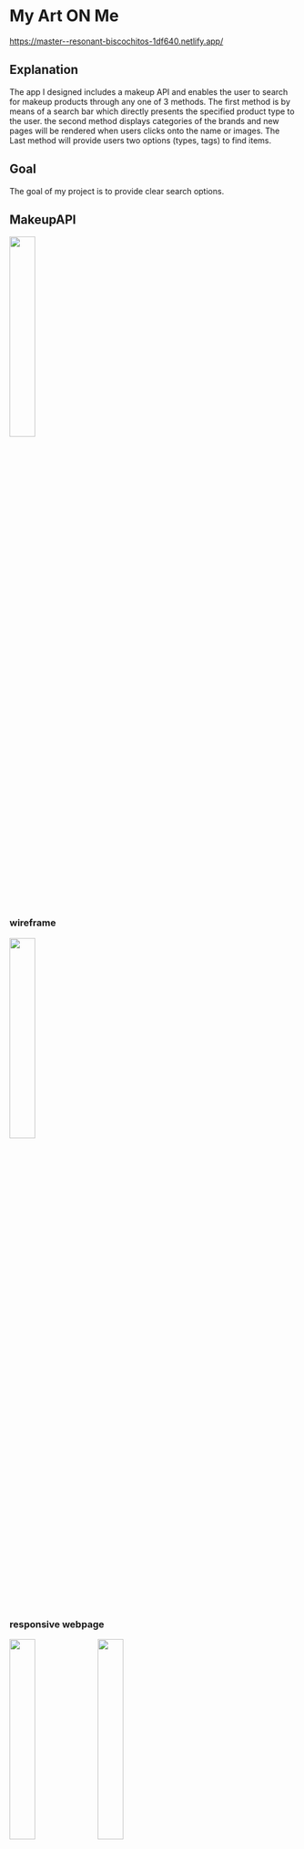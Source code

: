 # My Art ON Me

https://master--resonant-biscochitos-1df640.netlify.app/

## Explanation 
The app I designed includes a makeup API and enables the user to search for makeup 
products through any one of 3 methods. 
The first method is by means of a search bar which directly presents the specified 
product type to the user. 
 the second method displays categories of the brands and 
new pages will be rendered when users clicks onto the name or images. 
The Last method will provide users two options (types, tags) to find items.

## Goal 
The goal of my project is to provide clear search options. 

## MakeupAPI

<img src ="https://user-images.githubusercontent.com/78921554/180812134-c8122664-d4dd-422c-9b4f-5e6c408ed17b.jpeg" width="30%">

### wireframe
<img src = "https://user-images.githubusercontent.com/78921554/180811655-2150b5c9-091e-4a3b-a1f5-13ef5979dae4.jpg" width="30%">

### responsive webpage
<img src = "https://user-images.githubusercontent.com/78921554/180812552-1f92a78a-050f-473f-abae-a093f9d0bbd4.jpeg" width="30%">

<img src = "https://user-images.githubusercontent.com/78921554/180812573-28927906-f568-4df9-82d9-4c9bb21a1b6b.png" width="30%">

##SWOT Analysis
S: Minimal design will allow users to navigate and find items quicker. W: Unclear target, lack of options (vegan, organic, and HMO free). O: On the main page, by adding images, companies will have more opportunities to promote themselves, especially if the images are of healthy products, such as vegan, organic or HMO free . T: There are many competitors that offer a large variety of healthy options


